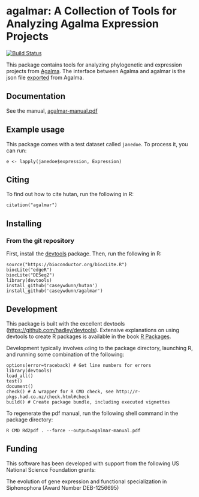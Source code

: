 # agalmar: A Collection of Tools for Analyzing Agalma Expression Projects

[![Build Status](https://travis-ci.org/caseywdunn/agalmar.svg?branch=master)](https://travis-ci.org/caseywdunn/agalmar)

This package contains tools for analyzing phylogenetic and expression projects 
from [Agalma](https://bitbucket.org/caseywdunn/agalma). The interface between 
Agalma and agalmar is the json file 
[exported](https://bitbucket.org/caseywdunn/agalma/src/master/scripts/agalma-export-expression) 
from Agalma.


## Documentation

See the manual, 
[agalmar-manual.pdf](https://github.com/caseywdunn/agalmar/raw/master/agalmar-manual.pdf)

## Example usage

This package comes with a test dataset called `janedoe`. To process 
it, you can run: 

    e <- lapply(janedoe$expression, Expression)

## Citing

To find out how to cite hutan, run the following in R:

    citation("agalmar")

## Installing

### From the git repository

First, install the [devtools](https://github.com/hadley/devtools) package. Then, run the following in R:

    source("https://bioconductor.org/biocLite.R")
    biocLite("edgeR")
    biocLite("DESeq2")
    library(devtools)
    install_github('caseywdunn/hutan')
    install_github('caseywdunn/agalmar')


## Development

This package is built with the excellent devtools 
(https://github.com/hadley/devtools). Extensive explanations on using devtools 
to create R packages is available in the book 
[R Packages](http://r-pkgs.had.co.nz/).

Development typically involves `cd`ing to the package directory, launching R, 
and running some combination of the following: 
	
	options(error=traceback) # Get line numbers for errors
    library(devtools)
    load_all()
    test()
    document()
    check() # A wrapper for R CMD check, see http://r-pkgs.had.co.nz/check.html#check
    build() # Create package bundle, including executed vignettes

To regenerate the pdf manual, run the following shell command in the package directory:

    R CMD Rd2pdf . --force --output=agalmar-manual.pdf
    

## Funding

This software has been developed with support from the following US National
 Science Foundation grants:
 
The evolution of gene expression and functional specialization in Siphonophora (Award Number DEB-1256695)